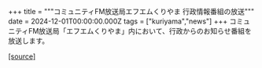+++
title = """コミュニティFM放送局エフエムくりやま 行政情報番組の放送"""
date = 2024-12-01T00:00:00.000Z
tags = ["kuriyama","news"]
+++
コミュニティFM放送局「エフエムくりやま」内において、行政からのお知らせ番組を放送します。

[[source]](https://www.town.kuriyama.hokkaido.jp/soshiki/53/27950.html)
